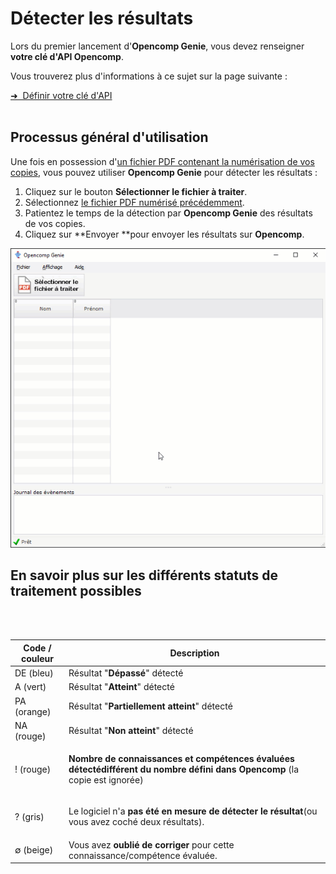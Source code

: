 # Détecter les résultats

Lors du premier lancement d'**Opencomp Genie**, vous devez renseigner **votre clé d'API Opencomp**.

Vous trouverez plus d'informations à ce sujet sur la page suivante :

<div class="pagination-nav__item">
<a class="pagination-nav__link" href="/saisir-les-resultats/utiliser-opencomp-genie/definir-votre-cle-dapi">
    <div class="pagination-nav__label">➜&nbsp;&nbsp;Définir votre clé d'API</div>
</a>
</div>
<br />

## Processus général d'utilisation

Une fois en possession d'[un fichier PDF contenant la numérisation de vos copies](https://doc.opencomp.fr/saisir-les-resultats/utiliser-opencomp-genie/numeriser-mes-copies), vous pouvez utiliser **Opencomp Genie** pour détecter les résultats :

1. Cliquez sur le bouton **Sélectionner le fichier à traiter**.
2. Sélectionnez [le fichier PDF numérisé précédemment](https://doc.opencomp.fr/saisir-les-resultats/utiliser-opencomp-genie/numeriser-mes-copies).
3. Patientez le temps de la détection par **Opencomp Genie** des résultats de vos copies.
4. Cliquez sur **Envoyer **pour envoyer les résultats sur **Opencomp**.

![C'est simple et rapide de détecter les résultats avec Opencomp Genie.](../../.gitbook/assets/detect-results.gif)

## En savoir plus sur les différents statuts de traitement possibles

<div data-service="youtube" data-id="2BG1hWjNVNQ" data-autoscale></div>
<br/>
<br/>

| Code / couleur | Description                                                                                                                                                                          |
| -------------- | ------------------------------------------------------------------------------------------------------------------------------------------------------------------------------------ |
| DE (bleu)      | Résultat "**Dépassé**" détecté                                                                                                                                                       |
| A (vert)       | Résultat "**Atteint**" détecté                                                                                                                                                       |
| PA (orange)    | Résultat "**Partiellement atteint**" détecté                                                                                                                                         |
| NA (rouge)     | Résultat "**Non atteint**" détecté                                                                                                                                                   |
| ! (rouge)      | <p><strong>Nombre de connaissances et compétences évaluées</strong> <strong>détecté</strong><strong>différent du nombre défini dans Opencomp</strong> (la copie est ignorée)</p> |
| ? (gris)       | <p>Le logiciel n'a <strong>pas été en mesure de détecter le résultat</strong>(ou vous avez coché deux résultats).</p>                                                            |
| ∅ (beige)      | Vous avez **oublié de corriger** pour cette connaissance/compétence évaluée.                                                                                                         |
